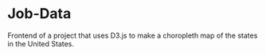 Job-Data
========

Frontend of a project that uses D3.js to make a choropleth map of the states in the United States.

